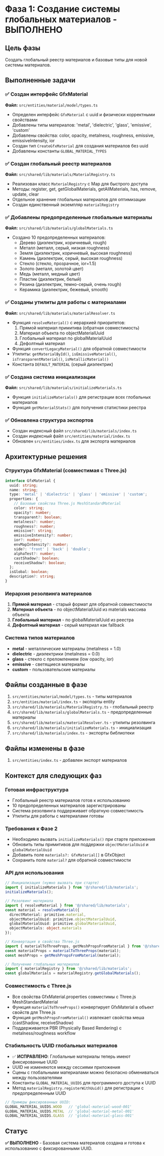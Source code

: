 # Фаза 1: Создание системы глобальных материалов - ВЫПОЛНЕНО

## Цель фазы
Создать глобальный реестр материалов и базовые типы для новой системы материалов.

## Выполненные задачи

### ✅ Создан интерфейс GfxMaterial
**Файл:** `src/entities/material/model/types.ts`
- Определен интерфейс `GfxMaterial` с uuid и физически корректными свойствами
- Добавлены типы материалов: 'metal', 'dielectric', 'glass', 'emissive', 'custom'
- Добавлены свойства: color, opacity, metalness, roughness, emissive, emissiveIntensity, ior
- Создан тип `CreateGfxMaterial` для создания материалов без uuid
- Добавлены константы `GLOBAL_MATERIAL_TYPES`

### ✅ Создан глобальный реестр материалов
**Файл:** `src/shared/lib/materials/MaterialRegistry.ts`
- Реализован класс `MaterialRegistry` с Map для быстрого доступа
- Методы: register, get, getGlobalMaterials, getAllMaterials, has, remove, update, clear
- Отдельное хранение глобальных материалов для оптимизации
- Создан единственный экземпляр `materialRegistry`

### ✅ Добавлены предопределенные глобальные материалы
**Файл:** `src/shared/lib/materials/globalMaterials.ts`
- Создано 10 предопределенных материалов:
  - Дерево (диэлектрик, коричневый, rough)
  - Металл (металл, серый, низкая roughness)
  - Земля (диэлектрик, коричневый, высокая roughness)
  - Камень (диэлектрик, серый, высокая roughness)
  - Стекло (стекло, прозрачное, ior=1.5)
  - Золото (металл, золотой цвет)
  - Медь (металл, медный цвет)
  - Пластик (диэлектрик, белый)
  - Резина (диэлектрик, темно-серый, очень rough)
  - Керамика (диэлектрик, бежевый, smooth)

### ✅ Созданы утилиты для работы с материалами
**Файл:** `src/shared/lib/materials/materialResolver.ts`
- Функция `resolveMaterial()` с иерархией приоритетов:
  1. Прямой материал примитива (обратная совместимость)
  2. Материал объекта по objectMaterialUuid
  3. Глобальный материал по globalMaterialUuid  
  4. Дефолтный материал
- Функция `convertLegacyMaterial()` для обратной совместимости
- Утилиты: `getMaterialById()`, `isEmissiveMaterial()`, `isTransparentMaterial()`, `isMetallicMaterial()`
- Константа `DEFAULT_MATERIAL` (серый диэлектрик)

### ✅ Создана система инициализации
**Файл:** `src/shared/lib/materials/initializeMaterials.ts`
- Функция `initializeMaterials()` для регистрации всех глобальных материалов
- Функция `getMaterialStats()` для получения статистики реестра

### ✅ Обновлена структура экспортов
- Создан индексный файл `src/shared/lib/materials/index.ts`
- Создан индексный файл `src/entities/material/index.ts`
- Обновлен `src/entities/index.ts` для экспорта материалов

## Архитектурные решения

### Структура GfxMaterial (совместимая с Three.js)
```typescript
interface GfxMaterial {
  uuid: string;
  name: string;
  type: 'metal' | 'dielectric' | 'glass' | 'emissive' | 'custom';
  properties: {
    // Базовые свойства Three.js MeshStandardMaterial
    color: string;
    opacity?: number;
    transparent?: boolean;
    metalness?: number;
    roughness?: number;
    emissive?: string;
    emissiveIntensity?: number;
    ior?: number;
    envMapIntensity?: number;
    side?: 'front' | 'back' | 'double';
    alphaTest?: number;
    castShadow?: boolean;
    receiveShadow?: boolean;
  };
  isGlobal: boolean;
  description?: string;
}
```

### Иерархия резолвинга материалов
1. **Прямой материал** - старый формат для обратной совместимости
2. **Материал объекта** - по objectMaterialUuid из materials массива объекта
3. **Глобальный материал** - по globalMaterialUuid из реестра
4. **Дефолтный материал** - серый материал как fallback

### Система типов материалов
- **metal** - металлические материалы (metalness = 1.0)
- **dielectric** - диэлектрики (metalness = 0.0)
- **glass** - стекло с преломлением (low opacity, ior)
- **emissive** - светящиеся материалы
- **custom** - пользовательские материалы

## Файлы созданные в фазе
1. `src/entities/material/model/types.ts` - типы материалов
2. `src/entities/material/index.ts` - экспорты entity
3. `src/shared/lib/materials/MaterialRegistry.ts` - глобальный реестр
4. `src/shared/lib/materials/globalMaterials.ts` - предопределенные материалы
5. `src/shared/lib/materials/materialResolver.ts` - утилиты резолвинга
6. `src/shared/lib/materials/initializeMaterials.ts` - инициализация
7. `src/shared/lib/materials/index.ts` - экспорты библиотеки

## Файлы изменены в фазе
1. `src/entities/index.ts` - добавлен экспорт материалов

## Контекст для следующих фаз

### Готовая инфраструктура
- Глобальный реестр материалов готов к использованию
- 10 предопределенных материалов зарегистрированы
- Система резолвинга поддерживает обратную совместимость
- Утилиты для работы с материалами готовы

### Требования к Фазе 2
- Необходимо вызвать `initializeMaterials()` при старте приложения
- Обновить типы примитивов для поддержки `objectMaterialUuid` и `globalMaterialUuid`
- Добавить поле `materials?: GfxMaterial[]` в GfxObject
- Сохранить поле `material?` для обратной совместимости

### API для использования
```typescript
// Инициализация (нужно вызвать при старте)
import { initializeMaterials } from '@/shared/lib/materials';
initializeMaterials();

// Резолвинг материала
import { resolveMaterial } from '@/shared/lib/materials';
const material = resolveMaterial({
  directMaterial: primitive.material,
  objectMaterialUuid: primitive.objectMaterialUuid,
  globalMaterialUuid: primitive.globalMaterialUuid,
  objectMaterials: object.materials
});

// Конвертация в свойства Three.js
import { materialToThreeProps, getMeshPropsFromMaterial } from '@/shared/lib/materials';
const materialProps = materialToThreeProps(material);
const meshProps = getMeshPropsFromMaterial(material);

// Получение глобальных материалов
import { materialRegistry } from '@/shared/lib/materials';
const globalMaterials = materialRegistry.getGlobalMaterials();
```

### Совместимость с Three.js
- Все свойства GfxMaterial.properties совместимы с Three.js MeshStandardMaterial
- Функция `materialToThreeProps()` конвертирует GfxMaterial в объект свойств для Three.js
- Функция `getMeshPropsFromMaterial()` извлекает свойства меша (castShadow, receiveShadow)
- Поддерживается PBR (Physically Based Rendering) с metalness/roughness workflow

### Стабильность UUID глобальных материалов
- ✅ **ИСПРАВЛЕНО**: Глобальные материалы теперь имеют фиксированные UUID
- UUID не изменяются между сессиями приложения
- Сцены с глобальными материалами можно безопасно обмениваться между пользователями
- Константы `GLOBAL_MATERIAL_UUIDS` для программного доступа к UUID
- Метод `materialRegistry.registerWithUuid()` для регистрации с предопределенным UUID

```typescript
// Примеры фиксированных UUID:
GLOBAL_MATERIAL_UUIDS.WOOD   // 'global-material-wood-001'
GLOBAL_MATERIAL_UUIDS.METAL  // 'global-material-metal-001'
GLOBAL_MATERIAL_UUIDS.GLASS  // 'global-material-glass-001'
```

## Статус
**✅ ВЫПОЛНЕНО** - Базовая система материалов создана и готова к использованию с фиксированными UUID.